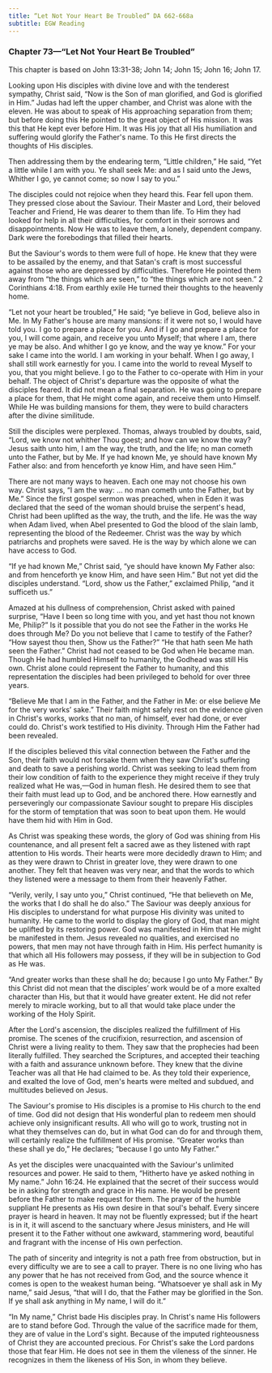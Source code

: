 ```yaml
---
title: “Let Not Your Heart Be Troubled” DA 662-668a
subtitle: EGW Reading
---
```


### Chapter 73—“Let Not Your Heart Be Troubled”

This chapter is based on John 13:31-38; John 14; John 15; John 16; John 17.

Looking upon His disciples with divine love and with the tenderest sympathy, Christ said, “Now is the Son of man glorified, and God is glorified in Him.” Judas had left the upper chamber, and Christ was alone with the eleven. He was about to speak of His approaching separation from them; but before doing this He pointed to the great object of His mission. It was this that He kept ever before Him. It was His joy that all His humiliation and suffering would glorify the Father's name. To this He first directs the thoughts of His disciples.

Then addressing them by the endearing term, “Little children,” He said, “Yet a little while I am with you. Ye shall seek Me: and as I said unto the Jews, Whither I go, ye cannot come; so now I say to you.”

The disciples could not rejoice when they heard this. Fear fell upon them. They pressed close about the Saviour. Their Master and Lord, their beloved Teacher and Friend, He was dearer to them than life. To Him they had looked for help in all their difficulties, for comfort in their sorrows and disappointments. Now He was to leave them, a lonely, dependent company. Dark were the forebodings that filled their hearts.

But the Saviour's words to them were full of hope. He knew that they were to be assailed by the enemy, and that Satan's craft is most successful against those who are depressed by difficulties. Therefore He pointed them away from “the things which are seen,” to “the things which are not seen.” 2 Corinthians 4:18. From earthly exile He turned their thoughts to the heavenly home.

“Let not your heart be troubled,” He said; “ye believe in God, believe also in Me. In My Father's house are many mansions: if it were not so, I would have told you. I go to prepare a place for you. And if I go and prepare a place for you, I will come again, and receive you unto Myself; that where I am, there ye may be also. And whither I go ye know, and the way ye know.” For your sake I came into the world. I am working in your behalf. When I go away, I shall still work earnestly for you. I came into the world to reveal Myself to you, that you might believe. I go to the Father to co-operate with Him in your behalf. The object of Christ's departure was the opposite of what the disciples feared. It did not mean a final separation. He was going to prepare a place for them, that He might come again, and receive them unto Himself. While He was building mansions for them, they were to build characters after the divine similitude.

Still the disciples were perplexed. Thomas, always troubled by doubts, said, “Lord, we know not whither Thou goest; and how can we know the way? Jesus saith unto him, I am the way, the truth, and the life; no man cometh unto the Father, but by Me. If ye had known Me, ye should have known My Father also: and from henceforth ye know Him, and have seen Him.”

There are not many ways to heaven. Each one may not choose his own way. Christ says, “I am the way: ... no man cometh unto the Father, but by Me.” Since the first gospel sermon was preached, when in Eden it was declared that the seed of the woman should bruise the serpent's head, Christ had been uplifted as the way, the truth, and the life. He was the way when Adam lived, when Abel presented to God the blood of the slain lamb, representing the blood of the Redeemer. Christ was the way by which patriarchs and prophets were saved. He is the way by which alone we can have access to God.

“If ye had known Me,” Christ said, “ye should have known My Father also: and from henceforth ye know Him, and have seen Him.” But not yet did the disciples understand. “Lord, show us the Father,” exclaimed Philip, “and it sufficeth us.”

Amazed at his dullness of comprehension, Christ asked with pained surprise, “Have I been so long time with you, and yet hast thou not known Me, Philip?” Is it possible that you do not see the Father in the works He does through Me? Do you not believe that I came to testify of the Father? “How sayest thou then, Show us the Father?” “He that hath seen Me hath seen the Father.” Christ had not ceased to be God when He became man. Though He had humbled Himself to humanity, the Godhead was still His own. Christ alone could represent the Father to humanity, and this representation the disciples had been privileged to behold for over three years.

“Believe Me that I am in the Father, and the Father in Me: or else believe Me for the very works’ sake.” Their faith might safely rest on the evidence given in Christ's works, works that no man, of himself, ever had done, or ever could do. Christ's work testified to His divinity. Through Him the Father had been revealed.

If the disciples believed this vital connection between the Father and the Son, their faith would not forsake them when they saw Christ's suffering and death to save a perishing world. Christ was seeking to lead them from their low condition of faith to the experience they might receive if they truly realized what He was,—God in human flesh. He desired them to see that their faith must lead up to God, and be anchored there. How earnestly and perseveringly our compassionate Saviour sought to prepare His disciples for the storm of temptation that was soon to beat upon them. He would have them hid with Him in God.

As Christ was speaking these words, the glory of God was shining from His countenance, and all present felt a sacred awe as they listened with rapt attention to His words. Their hearts were more decidedly drawn to Him; and as they were drawn to Christ in greater love, they were drawn to one another. They felt that heaven was very near, and that the words to which they listened were a message to them from their heavenly Father.

“Verily, verily, I say unto you,” Christ continued, “He that believeth on Me, the works that I do shall he do also.” The Saviour was deeply anxious for His disciples to understand for what purpose His divinity was united to humanity. He came to the world to display the glory of God, that man might be uplifted by its restoring power. God was manifested in Him that He might be manifested in them. Jesus revealed no qualities, and exercised no powers, that men may not have through faith in Him. His perfect humanity is that which all His followers may possess, if they will be in subjection to God as He was.

“And greater works than these shall he do; because I go unto My Father.” By this Christ did not mean that the disciples’ work would be of a more exalted character than His, but that it would have greater extent. He did not refer merely to miracle working, but to all that would take place under the working of the Holy Spirit.

After the Lord's ascension, the disciples realized the fulfillment of His promise. The scenes of the crucifixion, resurrection, and ascension of Christ were a living reality to them. They saw that the prophecies had been literally fulfilled. They searched the Scriptures, and accepted their teaching with a faith and assurance unknown before. They knew that the divine Teacher was all that He had claimed to be. As they told their experience, and exalted the love of God, men's hearts were melted and subdued, and multitudes believed on Jesus.

The Saviour's promise to His disciples is a promise to His church to the end of time. God did not design that His wonderful plan to redeem men should achieve only insignificant results. All who will go to work, trusting not in what they themselves can do, but in what God can do for and through them, will certainly realize the fulfillment of His promise. “Greater works than these shall ye do,” He declares; “because I go unto My Father.”

As yet the disciples were unacquainted with the Saviour's unlimited resources and power. He said to them, “Hitherto have ye asked nothing in My name.” John 16:24. He explained that the secret of their success would be in asking for strength and grace in His name. He would be present before the Father to make request for them. The prayer of the humble suppliant He presents as His own desire in that soul's behalf. Every sincere prayer is heard in heaven. It may not be fluently expressed; but if the heart is in it, it will ascend to the sanctuary where Jesus ministers, and He will present it to the Father without one awkward, stammering word, beautiful and fragrant with the incense of His own perfection.

The path of sincerity and integrity is not a path free from obstruction, but in every difficulty we are to see a call to prayer. There is no one living who has any power that he has not received from God, and the source whence it comes is open to the weakest human being. “Whatsoever ye shall ask in My name,” said Jesus, “that will I do, that the Father may be glorified in the Son. If ye shall ask anything in My name, I will do it.”

“In My name,” Christ bade His disciples pray. In Christ's name His followers are to stand before God. Through the value of the sacrifice made for them, they are of value in the Lord's sight. Because of the imputed righteousness of Christ they are accounted precious. For Christ's sake the Lord pardons those that fear Him. He does not see in them the vileness of the sinner. He recognizes in them the likeness of His Son, in whom they believe.